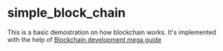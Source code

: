 # simple_block_chain
This is a basic demostration on how blockchain works.
It's implemented with the help of [Blockchain development mega guide](https://medium.com/programmers-blockchain/blockchain-development-mega-guide-5a316e6d10df)
